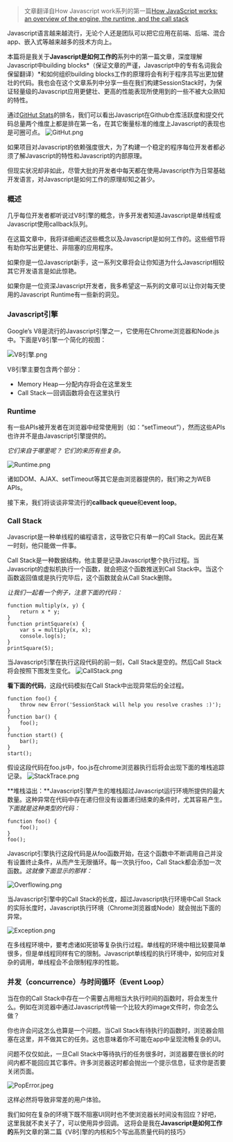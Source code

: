 >文章翻译自How Javascript work系列的第一篇[How JavaScript works: an overview of the engine, the runtime, and the call stack](https://blog.sessionstack.com/how-does-javascript-actually-work-part-1-b0bacc073cf)

Javascript语言越来越流行，无论个人还是团队可以把它应用在前端、后端、混合app、嵌入式等越来越多的技术方向上。

本篇将是我关于**Javascript是如何工作的**系列中的第一篇文章，深度理解Javascript中building blocks*（保证文章的严谨，Javascript中的专有名词我会保留翻译）*和如何组织building blocks工作的原理将会有利于程序员写出更加健壮的代码。我也会在这个文章系列中分享一些在我们构建SessionStack时，为保证轻量级的Javascript应用更健壮、更高的性能表现所使用到的一些不被大众熟知的特性。

通过[GitHut Stats](http://githut.info)的排名，我们可以看出Javascript在Github仓库活跃度和提交代码总量两个维度上都是排在第一名，在其它衡量标准的维度上Javascript的表现也是可圈可点。
![GitHut.png](https://upload-images.jianshu.io/upload_images/704770-31910f7a48ff14e8.png?imageMogr2/auto-orient/strip%7CimageView2/2/w/1240)

如果项目对Javascript的依赖强度很大，为了构建一个稳定的程序每位开发者都必须了解Javascript的特性和Javascript的内部原理。

但现实状况却非如此，尽管大批的开发者中每天都在使用Javascript作为日常基础开发语言，对Javascript是如何工作的原理却知之甚少。

### 概述
几乎每位开发者都听说过V8引擎的概念，许多开发者知道Javascript是单线程或Javascript使用callback队列。

在这篇文章中，我将详细阐述这些概念以及Javascript是如何工作的。这些细节将有助你写出更健壮、非阻塞的应用程序。

如果你是一位Javascript新手，这一系列文章将会让你知道为什么Javascript相较其它开发语言是如此惊艳。

如果你是一位资深Javascript开发者，我多希望这一系列的文章可以让你对每天使用的Javascript Runtime有一些新的洞见。

### Javascript引擎
 Google’s V8是流行的Javascript引擎之一，它使用在Chrome浏览器和Node.js中。下面是V8引擎一个简化的视图：

![V8引擎.png](https://upload-images.jianshu.io/upload_images/704770-05a9dc6ffe51f669.png?imageMogr2/auto-orient/strip%7CimageView2/2/w/1240)

V8引擎主要包含两个部分：
* Memory Heap — 分配内存将会在这里发生
* Call Stack — 回调函数将会在这里执行

### Runtime
有一些APIs被开发者在浏览器中经常使用到（如：“setTimeout”），然而这些APIs也许并不是由Javascript引擎提供的。

*它们来自于哪里呢？*
*它们的来历有些复杂。*

![Runtime.png](https://upload-images.jianshu.io/upload_images/704770-274c37d32c2791cd.png?imageMogr2/auto-orient/strip%7CimageView2/2/w/1240)

诸如DOM、AJAX、setTimeout等其它是由浏览器提供的，我们称之为WEB APIs。

接下来，我们将谈谈非常流行的**callback queue**和**event loop**。

### Call Stack
Javascript是一种单线程的编程语言，这导致它只有单一的Call Stack。因此在某一时刻，他只能做一件事。

Call Stack是一种数据结构，他主要是记录Javascript整个执行过程。当Javascript的虚拟机执行一个函数，就会把这个函数推送到Call Stack中。当这个函数返回值或是执行完毕后，这个函数就会从Call Stack删除。

*让我们一起看一个例子，注意下面的代码：*
```
function multiply(x, y) {
    return x * y;
}
function printSquare(x) {
    var s = multiply(x, x);
    console.log(s);
}
printSquare(5);
```
当Javascript引擎在执行这段代码的前一刻，Call Stack是空的。然后Call Stack将会按照下图发生变化。
![CallStack.png](https://upload-images.jianshu.io/upload_images/704770-c9e7af4528082633.png?imageMogr2/auto-orient/strip%7CimageView2/2/w/1240)

**看下面的代码**，这段代码模拟在Call Stack中出现异常后的全过程。

```
function foo() {
    throw new Error('SessionStack will help you resolve crashes :)');
}
function bar() {
    foo();
}
function start() {
    bar();
}
start();
```
假设这段代码在foo.js中，foo.js在chrome浏览器执行后将会出现下面的堆栈追踪记录。
![StackTrace.png](https://upload-images.jianshu.io/upload_images/704770-dca648e475214650.png?imageMogr2/auto-orient/strip%7CimageView2/2/w/1240)

**堆栈溢出：**Javascript引擎产生的堆栈超过Javascript运行环境所提供的最大数量。这种异常在代码中存在递归但没有设置递归结束的条件时，尤其容易产生。
*下面就是这种类型的代码：*
```
function foo() {
    foo();
}
foo();
```
Javascript引擎执行这段代码是从foo函数开始，在这个函数中不断调用自己并没有设置终止条件，从而产生无限循环。每一次执行foo，Call Stack都会添加一次函数。*这就像下面显示的那样：*

![Overflowing.png](https://upload-images.jianshu.io/upload_images/704770-a3c71cbd76c4ed3b.png?imageMogr2/auto-orient/strip%7CimageView2/2/w/1240)

当Javascript引擎中的Call Stack的长度，超过Javascript执行环境中Call Stack的实际长度时，Javascript执行环境（Chrome浏览器或Node）就会抛出下面的异常。

![Exception.png](https://upload-images.jianshu.io/upload_images/704770-74c6f4e82f16aadb.png?imageMogr2/auto-orient/strip%7CimageView2/2/w/1240)


在多线程环境中，要考虑诸如死锁等复杂执行过程。单线程的环境中相比较要简单很多，但是单线程同样有它的限制。Javascript单线程的执行环境中，如何应对复杂的调用，单线程会不会限制程序的性能。

### 并发（concurrence）与时间循环（Event Loop）
当在你的Call Stack中存在一个需要占用相当大执行时间的函数时，将会发生什么。例如在浏览器中通过Javascript传输一个比较大的image文件时，你会怎么做？

你也许会问这怎么也算是一个问题。当Call Stack有待执行的函数时，浏览器会阻塞在这里，并不做其它的任务。这也意味着你不可能在app中呈现流畅复杂的UI。

问题不仅仅如此，一旦Call Stack中等待执行的任务很多时，浏览器要在很长的时间内都不能回应其它事件。许多浏览器这时都会抛出一个提示信息，征求你是否要关闭页面。

![PopError.jpeg](https://upload-images.jianshu.io/upload_images/704770-4bee70decaa730be.jpeg?imageMogr2/auto-orient/strip%7CimageView2/2/w/1240)

这样必然将导致非常差的用户体验。

我们如何在复杂的环境下既不阻塞UI同时也不使浏览器长时间没有回应？好吧，这里我就不卖关子了，可以使用异步回调。
这将会是我在**Javascript是如何工作的**系列文章的第二篇《V8引擎的内核和5个写出高质量代码的技巧》






